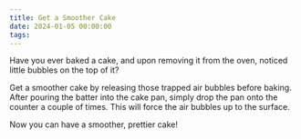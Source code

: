 ```yaml
---
title: Get a Smoother Cake
date: 2024-01-05 00:00:00
tags:
---
```



<div class="post-body">
Have you ever baked a cake, and upon removing it from the oven, noticed little bubbles on the top of it? 

<!--more-->

Get a smoother cake by releasing those trapped air bubbles before baking. 
After pouring the batter into the cake pan, simply drop the pan onto the counter a couple of times. This will force the air bubbles up to the surface. 

Now you can have a smoother, prettier cake! 

<br>
</div>

<br>
